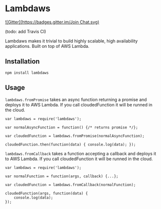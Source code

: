 # Lambdaws
[![Gitter](https://badges.gitter.im/Join Chat.svg)](https://gitter.im/mentum/lambdaws?utm_source=badge&utm_medium=badge&utm_campaign=pr-badge&utm_content=badge)

(todo: add Travis CI)

Lambdaws makes it trivial to build highly scalable, high availability applications. Built on top of AWS Lambda.

## Installation

```npm install lambdaws```

## Usage

```lambdaws.fromPromise``` takes an async function returning a promise and deploys it to AWS Lambda. If you call cloudedFunction it will be runned in the cloud.

```
var lambdaws = require('lambdaws');

var normalAsyncFunction = function() {/* returns promise */};

var cloudedFunction = lambdaws.fromPromise(normalAsyncFunction);

cloudedFunction.then(function(data) { console.log(data); });

```

```lambdaws.fromCallback``` takes a function accepting a callback and deploys it to AWS Lambda. If you call cloudedFunction it will be runned in the cloud.

```
var lambdaws = require('lambdaws');

var normalFunction = function(args, callback) {...};

var cloudedFunction = lambdaws.fromCallback(normalFunction);

cloudedFunction(args, function(data) {
	console.log(data);
});

```

